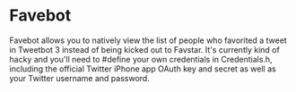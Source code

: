 Favebot
=======

Favebot allows you to natively view the list of people who favorited a tweet in Tweetbot 3 instead of being kicked out to Favstar. It's currently kind of hacky and you'll need to #define your own credentials in Credentials.h, including the official Twitter iPhone app OAuth key and secret as well as your Twitter username and password.
